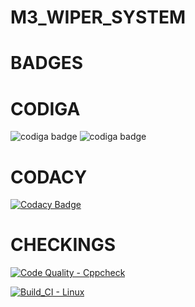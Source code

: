# M3_WIPER_SYSTEM

# BADGES
# CODIGA
![codiga badge](https://api.codiga.io/project/33543/score/svg) ![codiga badge](https://api.codiga.io/project/33543/status/svg)
# CODACY
[![Codacy Badge](https://app.codacy.com/project/badge/Grade/d7109b0b5f6542d68b4cd87081258394)](https://www.codacy.com/gh/rbahamani/M3_WIPER_SYSTEM/dashboard?utm_source=github.com&amp;utm_medium=referral&amp;utm_content=rbahamani/M3_WIPER_SYSTEM&amp;utm_campaign=Badge_Grade)
# CHECKINGS
[![Code Quality - Cppcheck](https://github.com/rbahamani/M3_WIPER_SYSTEM/actions/workflows/Cpp.yml/badge.svg)](https://github.com/rbahamani/M3_WIPER_SYSTEM/actions/workflows/Cpp.yml)

[![Build_CI - Linux](https://github.com/rbahamani/M3_WIPER_SYSTEM/actions/workflows/Linux.yml/badge.svg)](https://github.com/rbahamani/M3_WIPER_SYSTEM/actions/workflows/Linux.yml)


